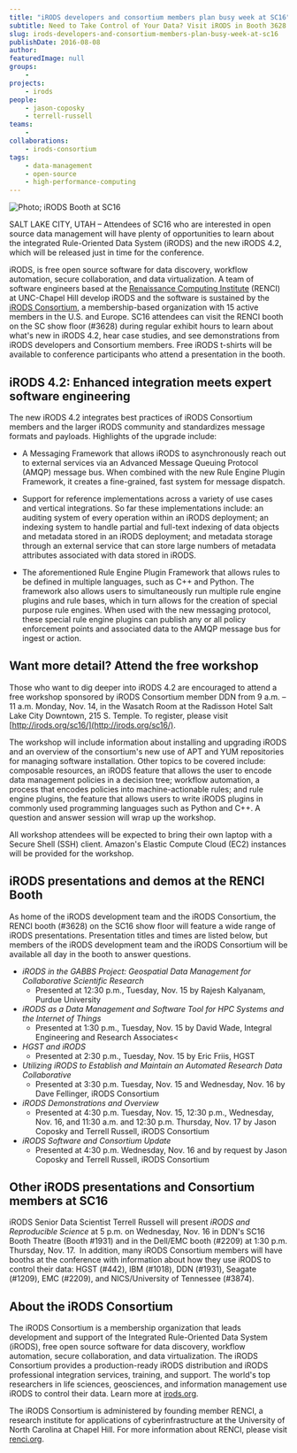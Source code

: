 ```yaml
---
title: "iRODS developers and consortium members plan busy week at SC16"
subtitle: Need to Take Control of Your Data? Visit iRODS in Booth 3628
slug: irods-developers-and-consortium-members-plan-busy-week-at-sc16
publishDate: 2016-08-08
author: 
featuredImage: null
groups:
    - 
projects:
    - irods
people:
    - jason-coposky
    - terrell-russell
teams: 
    - 
collaborations:
    - irods-consortium
tags:
    - data-management
    - open-source
    - high-performance-computing
---
```

![Photo; iRODS Booth at SC16](https://renci.org/wp-content/uploads/2016/11/23107653222_82fda09b5e_b-1024x683.jpg)  

SALT LAKE CITY, UTAH – Attendees of SC16 who are interested in open source data management will have plenty of opportunities to learn about the integrated Rule-Oriented Data System (iRODS) and the new iRODS 4.2, which will be released just in time for the conference.

iRODS, is free open source software for data discovery, workflow automation, secure collaboration, and data virtualization. A team of software engineers based at the [Renaissance Computing Institute](https://www.renci.org/) (RENCI) at UNC-Chapel Hill develop iRODS and the software is sustained by the [iRODS Consortium](http://irods.org/consortium/), a membership-based organization with 15 active members in the U.S. and Europe. SC16 attendees can visit the RENCI booth on the SC show floor (#3628) during regular exhibit hours to learn about what's new in iRODS 4.2, hear case studies, and see demonstrations from iRODS developers and Consortium members. Free iRODS t-shirts will be available to conference participants who attend a presentation in the booth.

## iRODS 4.2: Enhanced integration meets expert software engineering

The new iRODS 4.2 integrates best practices of iRODS Consortium members and the larger iRODS community and standardizes message formats and payloads. Highlights of the upgrade include:  
*   A Messaging Framework that allows iRODS to asynchronously reach out to external services via an Advanced Message Queuing Protocol (AMQP) message bus. When combined with the new Rule Engine Plugin Framework, it creates a fine-grained, fast system for message dispatch.

*   Support for reference implementations across a variety of use cases and vertical integrations. So far these implementations include: an auditing system of every operation within an iRODS deployment; an indexing system to handle partial and full-text indexing of data objects and metadata stored in an iRODS deployment; and metadata storage through an external service that can store large numbers of metadata attributes associated with data stored in iRODS.

*   The aforementioned Rule Engine Plugin Framework that allows rules to be defined in multiple languages, such as C++ and Python. The framework also allows users to simultaneously run multiple rule engine plugins and rule bases, which in turn allows for the creation of special purpose rule engines. When used with the new messaging protocol, these special rule engine plugins can publish any or all policy enforcement points and associated data to the AMQP message bus for ingest or action.

## Want more detail? Attend the free workshop

Those who want to dig deeper into iRODS 4.2 are encouraged to attend a free workshop sponsored by iRODS Consortium member DDN from 9 a.m. – 11 a.m. Monday, Nov. 14, in the Wasatch Room at the Radisson Hotel Salt Lake City Downtown, 215 S. Temple. To register, please visit [http://irods.org/sc16/](http://irods.org/sc16/).

The workshop will include information about installing and upgrading iRODS and an overview of the consortium's new use of APT and YUM repositories for managing software installation. Other topics to be covered include: composable resources, an iRODS feature that allows the user to encode data management policies in a decision tree; workflow automation, a process that encodes policies into machine-actionable rules; and rule engine plugins, the feature that allows users to write iRODS plugins in commonly used programming languages such as Python and C++. A question and answer session will wrap up the workshop.

All workshop attendees will be expected to bring their own laptop with a Secure Shell (SSH) client. Amazon's Elastic Compute Cloud (EC2) instances will be provided for the workshop.

## iRODS presentations and demos at the RENCI Booth

As home of the iRODS development team and the iRODS Consortium, the RENCI booth (#3628) on the SC16 show floor will feature a wide range of iRODS presentations. Presentation titles and times are listed below, but members of the iRODS development team and the iRODS Consortium will be available all day in the booth to answer questions.

* _iRODS in the GABBS Project: Geospatial Data Management for Collaborative Scientific Research_
  * Presented at 12:30 p.m., Tuesday, Nov. 15 by Rajesh Kalyanam, Purdue University
* _iRODS as a Data Management and Software Tool for HPC Systems and the Internet of Things_
  * Presented at 1:30 p.m., Tuesday, Nov. 15 by David Wade, Integral Engineering and Research Associates<
* _HGST and iRODS_
  * Presented at 2:30 p.m., Tuesday, Nov. 15 by Eric Friis, HGST
* _Utilizing iRODS to Establish and Maintain an Automated Research Data Collaborative_
  * Presented at 3:30 p.m. Tuesday, Nov. 15 and Wednesday, Nov. 16 by Dave Fellinger, iRODS Consortium
* _iRODS Demonstrations and Overview_
  * Presented at 4:30 p.m. Tuesday, Nov. 15, 12:30 p.m., Wednesday, Nov. 16, and 11:30 a.m. and 12:30 p.m. Thursday, Nov. 17 by Jason Coposky and Terrell Russell, iRODS Consortium
* _iRODS Software and Consortium Update_
  * Presented at 4:30 p.m. Wednesday, Nov. 16 and by request by Jason Coposky and Terrell Russell, iRODS Consortium

## Other iRODS presentations and Consortium members at SC16

iRODS Senior Data Scientist Terrell Russell will present _iRODS and Reproducible Science_ at 5 p.m. on Wednesday, Nov. 16 in DDN's SC16 Booth Theatre (Booth #1931) and in the Dell/EMC booth (#2209) at 1:30 p.m. Thursday, Nov. 17.  In addition, many iRODS Consortium members will have booths at the conference with information about how they use iRODS to control their data: HGST (#442), IBM (#1018), DDN (#1931), Seagate (#1209), EMC (#2209), and NICS/University of Tennessee (#3874).

## About the iRODS Consortium

The iRODS Consortium is a membership organization that leads development and support of the Integrated Rule-Oriented Data System (iRODS), free open source software for data discovery, workflow automation, secure collaboration, and data virtualization. The iRODS Consortium provides a production-ready iRODS distribution and iRODS professional integration services, training, and support. The world's top researchers in life sciences, geosciences, and information management use iRODS to control their data. Learn more at [irods.org](http://irods.org/).

The iRODS Consortium is administered by founding member RENCI, a research institute for applications of cyberinfrastructure at the University of North Carolina at Chapel Hill. For more information about RENCI, please visit [renci.org](https://www.renci.org).
